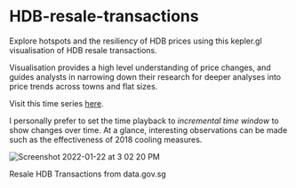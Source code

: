 # HDB-resale-transactions
Explore hotspots and the resiliency of HDB prices using this kepler.gl visualisation of HDB resale transactions.

Visualisation provides a high level understanding of price changes, and guides analysts in narrowing down their research for deeper analyses into price trends across towns and flat sizes.

Visit this time series [here](https://kepler.gl/demo/map?mapUrl=https://dl.dropboxusercontent.com/scl/fi/llh1jqa4jegoltxqyysa5/keplergl_9msmwt6.json?rlkey=kkcqlrg96sywpl1z9dx9gwjmg&dl=0).

I personally prefer to set the time playback to _incremental time window_ to show changes over time. At a glance, interesting observations can be made such as the effectiveness of 2018 cooling measures.

![Screenshot 2022-01-22 at 3 02 20 PM](https://user-images.githubusercontent.com/65649754/150628624-2a2e28f4-77da-43c0-853b-7dfb1fa05fc6.png)

Resale HDB Transactions from data.gov.sg

